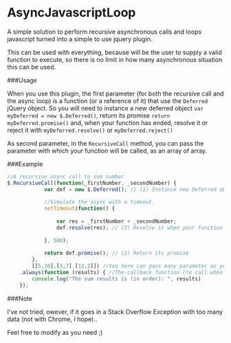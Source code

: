 AsyncJavascriptLoop
===================

A simple solution to perform recursive asynchronous calls and loops javascript turned into a simple to use jquery plugin.

This can be used with everything, because will be the user to supply a valid function to execute, so there is no limit in how many asynchronous situation this can be used.


###Usage

When you use this plugin, the first parameter (for both the recursive call and the async loop) is a function (or a reference of it) that use the `Deferred` jQuery object.
So you will need to instance a new deferred object `var myDeferred = new $.Deferred()`, return its promise `return myDeferred.promise()` and, when your function has ended, resolve it or reject it with `myDeferred.resolve()` or `myDeferred.reject()`

As second parameter, in the `RecursiveCall` method, you can pass the parameter with which your function will be called, as an array of array.

###Example

```javascript
//A recursive async call to sum number
$.RecursiveCall(function(_firstNumber, _secondNumber) {
			var def = new $.Deferred(); // (1) Instance new Deferred object-
	
			//Simulate the async with a timeout.
			setTimeout(function() {
	
				var res = _firstNumber + _secondNumber;
				def.resolve(res); // (3) Resolve it when your function ended. Here you can return a result.
	
			}, 500);
	
			return def.promise(); // (2) Return its promise 
		}, 
		[[5,10],[3,7],[12,2]]) //You here can pass many parameter as you need
	.always(function (results) { //The callback function (to call when your function ended and you have all results)
		console.log("The sum results is (in order): ", results)
	});

```

###Note

I've not tried, owever, if it goes in a Stack Overflow Exception with too many data (not with Chrome, I hope)..

Feel free to modify as you need ;)
